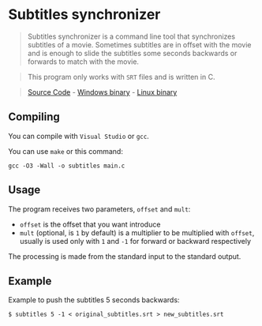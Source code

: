 # Subtitles synchronizer

> Subtitles synchronizer is a command line tool that synchronizes subtitles of a movie. Sometimes subtitles are in offset with the movie and is enough to slide the subtitles some seconds backwards or forwards to match with the movie.

> This program only works with `SRT` files and is written in C.

> [Source Code](/subtitles-synchronizer/subtitles-synchronizer-src.zip) - [Windows binary](/subtitles-synchronizer/subtitles.exe) - [Linux binary](/subtitles-synchronizer/subtitles.bin)


## Compiling

You can compile with `Visual Studio` or `gcc`.

You can use `make` or this command:

    gcc -O3 -Wall -o subtitles main.c


## Usage

The program receives two parameters, `offset` and `mult`:

 - `offset` is the offset that you want introduce
 - `mult` (optional, is `1` by default) is a multiplier to be multiplied with `offset`, usually is used only with `1` and `-1` for forward or backward respectively

The processing is made from the standard input to the standard output.

## Example

Example to push the subtitles 5 seconds backwards:

    $ subtitles 5 -1 < original_subtitles.srt > new_subtitles.srt
